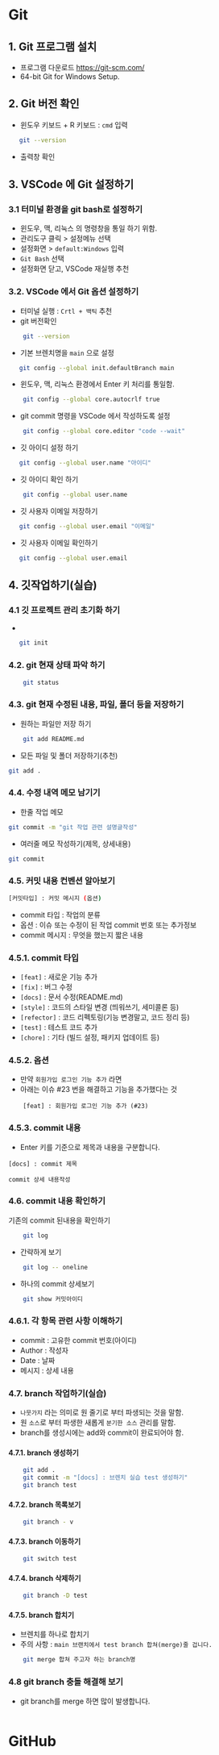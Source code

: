 # Git

## 1. Git 프로그램 설치 
 - 프로그램 다운로드 https://git-scm.com/
 - 64-bit Git for Windows Setup.

 ## 2. Git 버전 확인
 - 윈도우 키보드 + R 키보드 : `cmd` 입력 
 ```bash
    git --version
 ```

 - 출력창 확인

## 3. VSCode 에 Git 설정하기

### 3.1 터미널 환경을 git bash로 설정하기
 - 윈도우, 맥, 리눅스 의 명령창을 통일 하기 위함.
 - 관리도구 클릭 > 설정메뉴 선택 
 - 설정화면 > `default:Windows` 입력 
 - `Git Bash` 선택
 - 설정화면 닫고, VSCode 재실행 추천

### 3.2. VSCode 에서 Git 옵션 설정하기 
 - 터미널 실행 : ` Crtl + 백틱 ` 추천
 - git 버전확인

```bash
    git --version
```
 
 - 기본 브렌치명을 `main` 으로 설정
 ```bash
    git config --global init.defaultBranch main
 ```
- 윈도우, 맥, 리눅스 환경에서 Enter 키 처리를 통일함.
```bash
    git config --global core.autocrlf true
```
- git commit 명령을 VSCode 에서 작성하도록 설정 

```bash
    git config --global core.editor "code --wait"
```

 - 깃 아이디 설정 하기

 ```bash
    git config --global user.name "아이디"
 ```

  - 깃 아이디 확인 하기

```bash
    git config --global user.name
```

 - 깃 사용자 이메일 저장하기 
 ```bash
    git config --global user.email "이메일"
 ```

 - 깃 사용자 이메일 확인하기

 ```bash
    git config --global user.email
 ```

## 4. 깃작업하기(실습)

### 4.1  깃 프로젝트 관리 초기화 하기

 - 
 ```bash
    git init 
 ```

### 4.2. git 현재 상태 파악 하기

```bash
    git status
```

### 4.3. git 현재 수정된 내용, 파일, 폴더 등을 저장하기 
 
 - 원하는 파일만 저장 하기
```bash
    git add README.md
```

 - 모든 파일 및 폴더 저장하기(추천)
```bash
git add .
```

### 4.4. 수정 내역 메모 남기기

- 한줄 작업 메모

```bash
git commit -m "git 작업 관련 설명글작성"
```

- 여러줄 메모 작성하기(제목, 상세내용)
```bash
git commit
```

### 4.5. 커밋 내용 컨벤션 알아보기


```bash
[커밋타입] : 커밋 메시지 (옵션)
```
 - commit 타입 : 작업의 분류
 - 옵션 : 이슈 또는 수정이 된 작업 commit 번호 또는 추가정보
- commit 메시지 : 무엇을 했는지 짧은 내용

### 4.5.1. commit 타입

 - `[feat]` : 새로운 기능 추가
 - `[fix]` : 버그 수정
 - `[docs]` : 문서 수정(README.md)
 - `[style]` : 코드의 스타일 변경 (띄워쓰기, 세미콜론 등)
 - `[refector]` : 코드 리펙토링(기능 변경말고, 코드 정리 등)
 - `[test]` : 테스트 코드 추가
 - `[chore]` : 기타 (빌드 설정, 패키지 업데이트 등)

### 4.5.2. 옵션
 - 만약 `회원가입 로그인 기능 추가` 라면 
 - 아래는 이슈 #23 번을 해결하고 기능을 추가했다는 것

```
    [feat] : 회원가입 로그인 기능 추가 (#23)
```

### 4.5.3. commit 내용 
 
 - Enter 키를 기준으로 제목과 내용을 구분합니다. 

```
[docs] : commit 제목 

commit 상세 내용작성

```
### 4.6. commit 내용 확인하기

  기존의 commit 된내용을 확인하기 

```bash
    git log
```
 
 - 간략하게 보기
```bash
    git log -- oneline
```

- 하나의 commit  상세보기 
```bash
    git show 커밋아이디
```

### 4.6.1. 각 항목 관련 사항 이해하기
 - commit : 고유한 commit 번호(아이디)
 - Author : 작성자
 - Date   : 날짜 
 - 메시지  : 상세 내용

### 4.7. branch 작업하기(실습)

 - `나뭇가지` 라는 의미로 원 줄기로 부터 파생되는 것을 말함.
 - 원 `소스`로 부터 파생한 새롭게 `분기한 소스` 관리를 말함.
 - branch를 생성시에는 add와 commit이 완료되어야 함.

#### 4.7.1. branch 생성하기

```bash
    git add .
    git commit -m "[docs] : 브렌치 실습 test 생성하기"
    git branch test

```

#### 4.7.2. branch 목록보기

```bash
    git branch - v
```

#### 4.7.3. branch 이동하기

```bash
    git switch test
```
#### 4.7.4. branch 삭제하기

```bash
    git branch -D test
```

#### 4.7.5. branch 합치기 

 - 브렌치를 하나로 합치기
 - 주의 사항 : `main 브랜치에서 test branch 합쳐(merge)줄 겁니다.`
```bash
    git merge 합쳐 주고자 하는 branch명
```

### 4.8 git branch  충돌 해결해 보기

 - git branch를 merge 하면 많이 발생합니다.
 
 ```bash
 ```


# GitHub